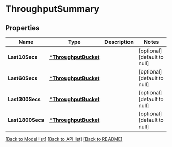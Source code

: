 # ThroughputSummary

## Properties
Name | Type | Description | Notes
------------ | ------------- | ------------- | -------------
**Last10Secs** | [***ThroughputBucket**](ThroughputBucket.md) |  | [optional] [default to null]
**Last60Secs** | [***ThroughputBucket**](ThroughputBucket.md) |  | [optional] [default to null]
**Last300Secs** | [***ThroughputBucket**](ThroughputBucket.md) |  | [optional] [default to null]
**Last1800Secs** | [***ThroughputBucket**](ThroughputBucket.md) |  | [optional] [default to null]

[[Back to Model list]](../README.md#documentation-for-models) [[Back to API list]](../README.md#documentation-for-api-endpoints) [[Back to README]](../README.md)

